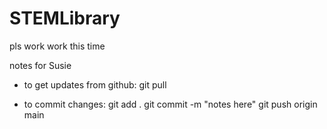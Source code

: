 # STEMLibrary

pls work
work this time




notes for Susie
- to get updates from github: 
    git pull
    
- to commit changes:
    git add .
    git commit -m "notes here"
    git push origin main